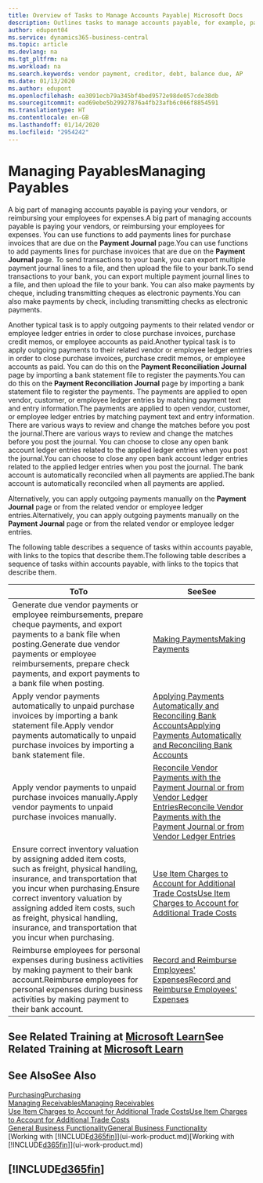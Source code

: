 ```yaml
---
title: Overview of Tasks to Manage Accounts Payable| Microsoft Docs
description: Outlines tasks to manage accounts payable, for example, paying creditors or applying outgoing payments to ledger entries to close invoices or credit memos.
author: edupont04
ms.service: dynamics365-business-central
ms.topic: article
ms.devlang: na
ms.tgt_pltfrm: na
ms.workload: na
ms.search.keywords: vendor payment, creditor, debt, balance due, AP
ms.date: 01/13/2020
ms.author: edupont
ms.openlocfilehash: ea3091ecb79a345bf4bed9572e98de057cde38db
ms.sourcegitcommit: ead69ebe5b29927876a4fb23afb6c066f8854591
ms.translationtype: HT
ms.contentlocale: en-GB
ms.lasthandoff: 01/14/2020
ms.locfileid: "2954242"
---
```

# <a name="managing-payables"></a><span data-ttu-id="30265-103">Managing Payables</span><span class="sxs-lookup"><span data-stu-id="30265-103">Managing Payables</span></span>

<span data-ttu-id="30265-104">A big part of managing accounts payable is paying your vendors, or reimbursing your employees for expenses.</span><span class="sxs-lookup"><span data-stu-id="30265-104">A big part of managing accounts payable is paying your vendors, or reimbursing your employees for expenses.</span></span> <span data-ttu-id="30265-105">You can use functions to add payments lines for purchase invoices that are due on the **Payment Journal** page.</span><span class="sxs-lookup"><span data-stu-id="30265-105">You can use functions to add payments lines for purchase invoices that are due on the **Payment Journal** page.</span></span> <span data-ttu-id="30265-106">To send transactions to your bank, you can export multiple payment journal lines to a file, and then upload the file to your bank.</span><span class="sxs-lookup"><span data-stu-id="30265-106">To send transactions to your bank, you can export multiple payment journal lines to a file, and then upload the file to your bank.</span></span> <span data-ttu-id="30265-107">You can also make payments by cheque, including transmitting cheques as electronic payments.</span><span class="sxs-lookup"><span data-stu-id="30265-107">You can also make payments by check, including transmitting checks as electronic payments.</span></span>

<span data-ttu-id="30265-108">Another typical task is to apply outgoing payments to their related vendor or employee ledger entries in order to close purchase invoices, purchase credit memos, or employee accounts as paid.</span><span class="sxs-lookup"><span data-stu-id="30265-108">Another typical task is to apply outgoing payments to their related vendor or employee ledger entries in order to close purchase invoices, purchase credit memos, or employee accounts as paid.</span></span> <span data-ttu-id="30265-109">You can do this on the **Payment Reconciliation Journal** page by importing a bank statement file to register the payments.</span><span class="sxs-lookup"><span data-stu-id="30265-109">You can do this on the **Payment Reconciliation Journal** page by importing a bank statement file to register the payments.</span></span> <span data-ttu-id="30265-110">The payments are applied to open vendor, customer, or employee ledger entries by matching payment text and entry information.</span><span class="sxs-lookup"><span data-stu-id="30265-110">The payments are applied to open vendor, customer, or employee ledger entries by matching payment text and entry information.</span></span> <span data-ttu-id="30265-111">There are various ways to review and change the matches before you post the journal.</span><span class="sxs-lookup"><span data-stu-id="30265-111">There are various ways to review and change the matches before you post the journal.</span></span> <span data-ttu-id="30265-112">You can choose to close any open bank account ledger entries related to the applied ledger entries when you post the journal.</span><span class="sxs-lookup"><span data-stu-id="30265-112">You can choose to close any open bank account ledger entries related to the applied ledger entries when you post the journal.</span></span> <span data-ttu-id="30265-113">The bank account is automatically reconciled when all payments are applied.</span><span class="sxs-lookup"><span data-stu-id="30265-113">The bank account is automatically reconciled when all payments are applied.</span></span>

<span data-ttu-id="30265-114">Alternatively, you can apply outgoing payments manually on the **Payment Journal** page or from the related vendor or employee ledger entries.</span><span class="sxs-lookup"><span data-stu-id="30265-114">Alternatively, you can apply outgoing payments manually on the **Payment Journal** page or from the related vendor or employee ledger entries.</span></span>

<span data-ttu-id="30265-115">The following table describes a sequence of tasks within accounts payable, with links to the topics that describe them.</span><span class="sxs-lookup"><span data-stu-id="30265-115">The following table describes a sequence of tasks within accounts payable, with links to the topics that describe them.</span></span>

| <span data-ttu-id="30265-116">To</span><span class="sxs-lookup"><span data-stu-id="30265-116">To</span></span> | <span data-ttu-id="30265-117">See</span><span class="sxs-lookup"><span data-stu-id="30265-117">See</span></span> |
| --- | --- |
| <span data-ttu-id="30265-118">Generate due vendor payments or employee reimbursements, prepare cheque payments, and export payments to a bank file when posting.</span><span class="sxs-lookup"><span data-stu-id="30265-118">Generate due vendor payments or employee reimbursements, prepare check payments, and export payments to a bank file when posting.</span></span> |[<span data-ttu-id="30265-119">Making Payments</span><span class="sxs-lookup"><span data-stu-id="30265-119">Making Payments</span></span>](payables-make-payments.md) |
| <span data-ttu-id="30265-120">Apply vendor payments automatically to unpaid purchase invoices by importing a bank statement file.</span><span class="sxs-lookup"><span data-stu-id="30265-120">Apply vendor payments automatically to unpaid purchase invoices by importing a bank statement file.</span></span> |[<span data-ttu-id="30265-121">Applying Payments Automatically and Reconciling Bank Accounts</span><span class="sxs-lookup"><span data-stu-id="30265-121">Applying Payments Automatically and Reconciling Bank Accounts</span></span>](receivables-apply-payments-auto-reconcile-bank-accounts.md) |
| <span data-ttu-id="30265-122">Apply vendor payments to unpaid purchase invoices manually.</span><span class="sxs-lookup"><span data-stu-id="30265-122">Apply vendor payments to unpaid purchase invoices manually.</span></span> |[<span data-ttu-id="30265-123">Reconcile Vendor Payments with the Payment Journal or from Vendor Ledger Entries</span><span class="sxs-lookup"><span data-stu-id="30265-123">Reconcile Vendor Payments with the Payment Journal or from Vendor Ledger Entries</span></span>](payables-how-apply-purchase-transactions-manually.md) |
|<span data-ttu-id="30265-124">Ensure correct inventory valuation by assigning added item costs, such as freight, physical handling, insurance, and transportation that you incur when purchasing.</span><span class="sxs-lookup"><span data-stu-id="30265-124">Ensure correct inventory valuation by assigning added item costs, such as freight, physical handling, insurance, and transportation that you incur when purchasing.</span></span>|[<span data-ttu-id="30265-125">Use Item Charges to Account for Additional Trade Costs</span><span class="sxs-lookup"><span data-stu-id="30265-125">Use Item Charges to Account for Additional Trade Costs</span></span>](payables-how-assign-item-charges.md)|
|<span data-ttu-id="30265-126">Reimburse employees for personal expenses during business activities by making payment to their bank account.</span><span class="sxs-lookup"><span data-stu-id="30265-126">Reimburse employees for personal expenses during business activities by making payment to their bank account.</span></span>|[<span data-ttu-id="30265-127">Record and Reimburse Employees' Expenses</span><span class="sxs-lookup"><span data-stu-id="30265-127">Record and Reimburse Employees' Expenses</span></span>](finance-how-record-reimburse-employee-expenses.md)|

## <a name="see-related-training-at-microsoft-learnlearnpathsprocess-customer-vendor-payments-dynamics-365-business-central"></a><span data-ttu-id="30265-128">See Related Training at [Microsoft Learn](/learn/paths/process-customer-vendor-payments-dynamics-365-business-central/)</span><span class="sxs-lookup"><span data-stu-id="30265-128">See Related Training at [Microsoft Learn](/learn/paths/process-customer-vendor-payments-dynamics-365-business-central/)</span></span>

## <a name="see-also"></a><span data-ttu-id="30265-129">See Also</span><span class="sxs-lookup"><span data-stu-id="30265-129">See Also</span></span>
[<span data-ttu-id="30265-130">Purchasing</span><span class="sxs-lookup"><span data-stu-id="30265-130">Purchasing</span></span>](purchasing-manage-purchasing.md)  
[<span data-ttu-id="30265-131">Managing Receivables</span><span class="sxs-lookup"><span data-stu-id="30265-131">Managing Receivables</span></span>](receivables-manage-receivables.md)  
[<span data-ttu-id="30265-132">Use Item Charges to Account for Additional Trade Costs</span><span class="sxs-lookup"><span data-stu-id="30265-132">Use Item Charges to Account for Additional Trade Costs</span></span>](payables-how-assign-item-charges.md)  
[<span data-ttu-id="30265-133">General Business Functionality</span><span class="sxs-lookup"><span data-stu-id="30265-133">General Business Functionality</span></span>](ui-across-business-areas.md)  
<span data-ttu-id="30265-134">[Working with [!INCLUDE[d365fin](includes/d365fin_md.md)]](ui-work-product.md)</span><span class="sxs-lookup"><span data-stu-id="30265-134">[Working with [!INCLUDE[d365fin](includes/d365fin_md.md)]](ui-work-product.md)</span></span>

## [!INCLUDE[d365fin](includes/free_trial_md.md)]  
